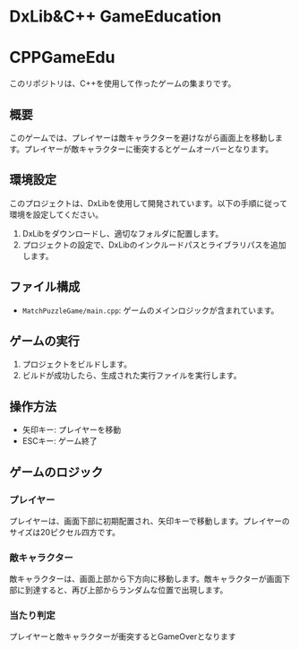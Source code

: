 # DxLib&C++ GameEducation
# CPPGameEdu

このリポジトリは、C++を使用して作ったゲームの集まりです。

## 概要

このゲームでは、プレイヤーは敵キャラクターを避けながら画面上を移動します。プレイヤーが敵キャラクターに衝突するとゲームオーバーとなります。

## 環境設定

このプロジェクトは、DxLibを使用して開発されています。以下の手順に従って環境を設定してください。

1. DxLibをダウンロードし、適切なフォルダに配置します。
2. プロジェクトの設定で、DxLibのインクルードパスとライブラリパスを追加します。

## ファイル構成

- `MatchPuzzleGame/main.cpp`: ゲームのメインロジックが含まれています。

## ゲームの実行

1. プロジェクトをビルドします。
2. ビルドが成功したら、生成された実行ファイルを実行します。

## 操作方法

- 矢印キー: プレイヤーを移動
- ESCキー: ゲーム終了

## ゲームのロジック

### プレイヤー

プレイヤーは、画面下部に初期配置され、矢印キーで移動します。プレイヤーのサイズは20ピクセル四方です。

### 敵キャラクター

敵キャラクターは、画面上部から下方向に移動します。敵キャラクターが画面下部に到達すると、再び上部からランダムな位置で出現します。

### 当たり判定

プレイヤーと敵キャラクターが衝突するとGameOverとなります
